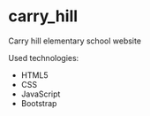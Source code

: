 # carry_hill

Carry hill elementary school website

Used technologies:
  - HTML5
  - CSS
  - JavaScript
  - Bootstrap

